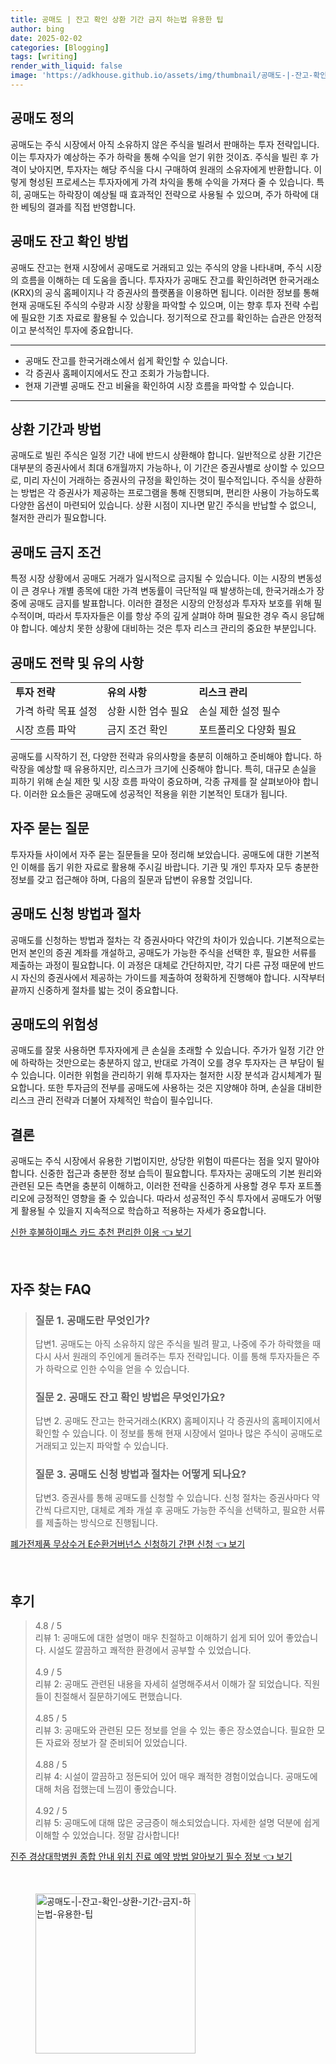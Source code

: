 ```yaml
---
title: 공매도 | 잔고 확인 상환 기간 금지 하는법 유용한 팁
author: bing
date: 2025-02-02
categories: [Blogging]
tags: [writing]
render_with_liquid: false
image: 'https://adkhouse.github.io/assets/img/thumbnail/공매도-|-잔고-확인-상환-기간-금지-하는법-유용한-팁.webp'
---
```



<h2 id='공매도_정의'>공매도 정의</h2>

<p>공매도는 주식 시장에서 아직 소유하지 않은 주식을 빌려서 판매하는 투자 전략입니다. 이는 투자자가 예상하는 주가 하락을 통해 수익을 얻기 위한 것이죠. 주식을 빌린 후 가격이 낮아지면, 투자자는 해당 주식을 다시 구매하여 원래의 소유자에게 반환합니다. 이렇게 형성된 프로세스는 투자자에게 가격 차익을 통해 수익을 가져다 줄 수 있습니다. 특히, 공매도는 하락장이 예상될 때 효과적인 전략으로 사용될 수 있으며, 주가 하락에 대한 베팅의 결과를 직접 반영합니다.</p>

<h2 id='공매도_잔고_확인방법'>공매도 잔고 확인 방법</h2>

<p>공매도 잔고는 현재 시장에서 공매도로 거래되고 있는 주식의 양을 나타내며, 주식 시장의 흐름을 이해하는 데 도움을 줍니다. 투자자가 공매도 잔고를 확인하려면 한국거래소(KRX)의 공식 홈페이지나 각 증권사의 플랫폼을 이용하면 됩니다. 이러한 정보를 통해 현재 공매도된 주식의 수량과 시장 상황을 파악할 수 있으며, 이는 향후 투자 전략 수립에 필요한 기초 자료로 활용될 수 있습니다. 정기적으로 잔고를 확인하는 습관은 안정적이고 분석적인 투자에 중요합니다.</p>

<hr />

<ul>
    <li>공매도 잔고를 한국거래소에서 쉽게 확인할 수 있습니다.</li>
    <li>각 증권사 홈페이지에서도 잔고 조회가 가능합니다.</li>
    <li>현재 기관별 공매도 잔고 비율을 확인하여 시장 흐름을 파악할 수 있습니다.</li>
</ul>

<hr />

<h2 id='상환_기간과_방법'>상환 기간과 방법</h2>

<p>공매도로 빌린 주식은 일정 기간 내에 반드시 상환해야 합니다. 일반적으로 상환 기간은 대부분의 증권사에서 최대 6개월까지 가능하나, 이 기간은 증권사별로 상이할 수 있으므로, 미리 자신이 거래하는 증권사의 규정을 확인하는 것이 필수적입니다. 주식을 상환하는 방법은 각 증권사가 제공하는 프로그램을 통해 진행되며, 편리한 사용이 가능하도록 다양한 옵션이 마련되어 있습니다. 상환 시점이 지나면 맡긴 주식을 반납할 수 없으니, 철저한 관리가 필요합니다.</p>

<h2 id='공매도_금지_조건'>공매도 금지 조건</h2>

<p>특정 시장 상황에서 공매도 거래가 일시적으로 금지될 수 있습니다. 이는 시장의 변동성이 큰 경우나 개별 종목에 대한 가격 변동률이 극단적일 때 발생하는데, 한국거래소가 장중에 공매도 금지를 발표합니다. 이러한 결정은 시장의 안정성과 투자자 보호를 위해 필수적이며, 따라서 투자자들은 이를 항상 주의 깊게 살펴야 하며 필요한 경우 즉시 응답해야 합니다. 예상치 못한 상황에 대비하는 것은 투자 리스크 관리의 중요한 부분입니다.</p>

<h2 id='공매도_전략_및_유의사항'>공매도 전략 및 유의 사항</h2>

<table>
    <tr>
        <td><b>투자 전략</b></td>
        <td><b>유의 사항</b></td>
        <td><b>리스크 관리</b></td>
    </tr>
    <tr>
        <td>가격 하락 목표 설정</td>
        <td>상환 시한 엄수 필요</td>
        <td>손실 제한 설정 필수</td>
    </tr>
    <tr>
        <td>시장 흐름 파악</td>
        <td>금지 조건 확인</td>
        <td>포트폴리오 다양화 필요</td>
    </tr>
</table>

<p>공매도를 시작하기 전, 다양한 전략과 유의사항을 충분히 이해하고 준비해야 합니다. 하락장을 예상할 때 유용하지만, 리스크가 크기에 신중해야 합니다. 특히, 대규모 손실을 피하기 위해 손실 제한 및 시장 흐름 파악이 중요하며, 각종 규제를 잘 살펴보아야 합니다. 이러한 요소들은 공매도에 성공적인 적용을 위한 기본적인 토대가 됩니다.</p>

<h2 id='자주_묻는_질문'>자주 묻는 질문</h2>

<p>투자자들 사이에서 자주 묻는 질문들을 모아 정리해 보았습니다. 공매도에 대한 기본적인 이해를 돕기 위한 자료로 활용해 주시길 바랍니다. 기관 및 개인 투자자 모두 충분한 정보를 갖고 접근해야 하며, 다음의 질문과 답변이 유용할 것입니다.</p>

<h2 id='공매도_신청_방법과_절차'>공매도 신청 방법과 절차</h2>

<p>공매도를 신청하는 방법과 절차는 각 증권사마다 약간의 차이가 있습니다. 기본적으로는 먼저 본인의 증권 계좌를 개설하고, 공매도가 가능한 주식을 선택한 후, 필요한 서류를 제출하는 과정이 필요합니다. 이 과정은 대체로 간단하지만, 각기 다른 규정 때문에 반드시 자신의 증권사에서 제공하는 가이드를 제출하여 정확하게 진행해야 합니다. 시작부터 끝까지 신중하게 절차를 밟는 것이 중요합니다.</p>

<h2 id='공매도의_위험성'>공매도의 위험성</h2>

<p>공매도를 잘못 사용하면 투자자에게 큰 손실을 초래할 수 있습니다. 주가가 일정 기간 안에 하락하는 것만으로는 충분하지 않고, 반대로 가격이 오를 경우 투자자는 큰 부담이 될 수 있습니다. 이러한 위험을 관리하기 위해 투자자는 철저한 시장 분석과 감시체계가 필요합니다. 또한 투자금의 전부를 공매도에 사용하는 것은 지양해야 하며, 손실을 대비한 리스크 관리 전략과 더불어 자체적인 학습이 필수입니다.</p>

<h2 id='결론'>결론</h2>

<p>공매도는 주식 시장에서 유용한 기법이지만, 상당한 위험이 따른다는 점을 잊지 말아야 합니다. 신중한 접근과 충분한 정보 습득이 필요합니다. 투자자는 공매도의 기본 원리와 관련된 모든 측면을 충분히 이해하고, 이러한 전략을 신중하게 사용할 경우 투자 포트폴리오에 긍정적인 영향을 줄 수 있습니다. 따라서 성공적인 주식 투자에서 공매도가 어떻게 활용될 수 있을지 지속적으로 학습하고 적용하는 자세가 중요합니다.</p>


<p><a class="click-button" title="신한 후불하이패스 카드 추천 편리한 이용" href="https://adkhouse.github.io/posts/%EC%8B%A0%ED%95%9C-%ED%9B%84%EB%B6%88%ED%95%98%EC%9D%B4%ED%8C%A8%EC%8A%A4-%EC%B9%B4%EB%93%9C-%EC%B6%94%EC%B2%9C-%ED%8E%B8%EB%A6%AC%ED%95%9C-%EC%9D%B4%EC%9A%A9/" rel="dofollow">신한 후불하이패스 카드 추천 편리한 이용 👈 보기</a></p><br>
<h2 id='자주_찾는_FAQ'>자주 찾는 FAQ</h2>
<div itemscope="" itemtype="https://schema.org/FAQPage"> 
<blockquote> 
<div itemscope="" itemprop="mainEntity" itemtype="https://schema.org/Question"> 
<h3 itemprop="name">질문 1. 공매도란 무엇인가?</h3> 
<div itemscope="" itemprop="acceptedAnswer" itemtype="https://schema.org/Answer"> 
<span itemprop="text"> 
<p>답변1. 공매도는 아직 소유하지 않은 주식을 빌려 팔고, 나중에 주가 하락했을 때 다시 사서 원래의 주인에게 돌려주는 투자 전략입니다. 이를 통해 투자자들은 주가 하락으로 인한 수익을 얻을 수 있습니다.</p> 
</span> 
</div> 
</div> 

<div itemscope="" itemprop="mainEntity" itemtype="https://schema.org/Question"> 
<h3 itemprop="name">질문 2. 공매도 잔고 확인 방법은 무엇인가요?</h3> 
<div itemscope="" itemprop="acceptedAnswer" itemtype="https://schema.org/Answer"> 
<span itemprop="text"> 
<p>답변 2. 공매도 잔고는 한국거래소(KRX) 홈페이지나 각 증권사의 홈페이지에서 확인할 수 있습니다. 이 정보를 통해 현재 시장에서 얼마나 많은 주식이 공매도로 거래되고 있는지 파악할 수 있습니다.</p> 
</span> 
</div> 
</div> 

<div itemscope="" itemprop="mainEntity" itemtype="https://schema.org/Question"> 
<h3 itemprop="name">질문 3. 공매도 신청 방법과 절차는 어떻게 되나요?</h3> 
<div itemscope="" itemprop="acceptedAnswer" itemtype="https://schema.org/Answer"> 
<span itemprop="text"> 
<p>답변3. 증권사를 통해 공매도를 신청할 수 있습니다. 신청 절차는 증권사마다 약간씩 다르지만, 대체로 계좌 개설 후 공매도 가능한 주식을 선택하고, 필요한 서류를 제출하는 방식으로 진행됩니다.</p> 
</span> 
</div> 
</div> 
</blockquote> 
</div>
<p><a class="click-button" title="폐가전제품 무상수거 E순환거버넌스 신청하기 간편 신청" href="https://adkhouse.github.io/posts/%ED%8F%90%EA%B0%80%EC%A0%84%EC%A0%9C%ED%92%88-%EB%AC%B4%EC%83%81%EC%88%98%EA%B1%B0-E%EC%88%9C%ED%99%98%EA%B1%B0%EB%B2%84%EB%84%8C%EC%8A%A4-%EC%8B%A0%EC%B2%AD%ED%95%98%EA%B8%B0-%EA%B0%84%ED%8E%B8-%EC%8B%A0%EC%B2%AD/" rel="dofollow">폐가전제품 무상수거 E순환거버넌스 신청하기 간편 신청 👈 보기</a></p><br>
<h2 id='후기'>후기</h2>
<div itemscope itemtype="https://schema.org/Product">
  <blockquote>
  <div itemprop="review" itemscope itemtype="https://schema.org/Review">
      <div itemprop="reviewRating" itemscope itemtype="https://schema.org/Rating"> <span itemprop="ratingValue">4.8</span> / <span itemprop="bestRating">5</span> </div>
      <span itemprop="reviewBody">리뷰 1: 공매도에 대한 설명이 매우 친절하고 이해하기 쉽게 되어 있어 좋았습니다. 시설도 깔끔하고 쾌적한 환경에서 공부할 수 있었습니다.</span>
  </div>
  <br>
  <div itemprop="review" itemscope itemtype="https://schema.org/Review">
      <div itemprop="reviewRating" itemscope itemtype="https://schema.org/Rating"> <span itemprop="ratingValue">4.9</span> / <span itemprop="bestRating">5</span> </div>
      <span itemprop="reviewBody">리뷰 2: 공매도 관련된 내용을 자세히 설명해주셔서 이해가 잘 되었습니다. 직원들이 친절해서 질문하기에도 편했습니다.</span>
  </div>
  <br>
  <div itemprop="review" itemscope itemtype="https://schema.org/Review">
      <div itemprop="reviewRating" itemscope itemtype="https://schema.org/Rating"> <span itemprop="ratingValue">4.85</span> / <span itemprop="bestRating">5</span> </div>
      <span itemprop="reviewBody">리뷰 3: 공매도와 관련된 모든 정보를 얻을 수 있는 좋은 장소였습니다. 필요한 모든 자료와 정보가 잘 준비되어 있었습니다.</span>
  </div>
  <br>
  <div itemprop="review" itemscope itemtype="https://schema.org/Review">
      <div itemprop="reviewRating" itemscope itemtype="https://schema.org/Rating"> <span itemprop="ratingValue">4.88</span> / <span itemprop="bestRating">5</span> </div>
      <span itemprop="reviewBody">리뷰 4: 시설이 깔끔하고 정돈되어 있어 매우 쾌적한 경험이었습니다. 공매도에 대해 처음 접했는데 느낌이 좋았습니다.</span>
  </div>
  <br>
  <div itemprop="review" itemscope itemtype="https://schema.org/Review">
      <div itemprop="reviewRating" itemscope itemtype="https://schema.org/Rating"> <span itemprop="ratingValue">4.92</span> / <span itemprop="bestRating">5</span> </div>
      <span itemprop="reviewBody">리뷰 5: 공매도에 대해 많은 궁금증이 해소되었습니다. 자세한 설명 덕분에 쉽게 이해할 수 있었습니다. 정말 감사합니다!</span>
  </div>
  </blockquote>
</div>
<p><a class="click-button" title="진주 경상대학병원 종합 안내 위치 진료 예약 방법 알아보기 필수 정보" href="https://adkhouse.github.io/posts/%EC%A7%84%EC%A3%BC-%EA%B2%BD%EC%83%81%EB%8C%80%ED%95%99%EB%B3%91%EC%9B%90-%EC%A2%85%ED%95%A9-%EC%95%88%EB%82%B4-%EC%9C%84%EC%B9%98-%EC%A7%84%EB%A3%8C-%EC%98%88%EC%95%BD-%EB%B0%A9%EB%B2%95-%EC%95%8C%EC%95%84%EB%B3%B4%EA%B8%B0-%ED%95%84%EC%88%98-%EC%A0%95%EB%B3%B4/" rel="dofollow">진주 경상대학병원 종합 안내 위치 진료 예약 방법 알아보기 필수 정보 👈 보기</a></p><br>
<figure class="image"><img src="https://adkhouse.github.io/assets/img/thumbnail/공매도-|-잔고-확인-상환-기간-금지-하는법-유용한-팁.webp" alt="공매도-|-잔고-확인-상환-기간-금지-하는법-유용한-팁" width="256" height="256"></figure>